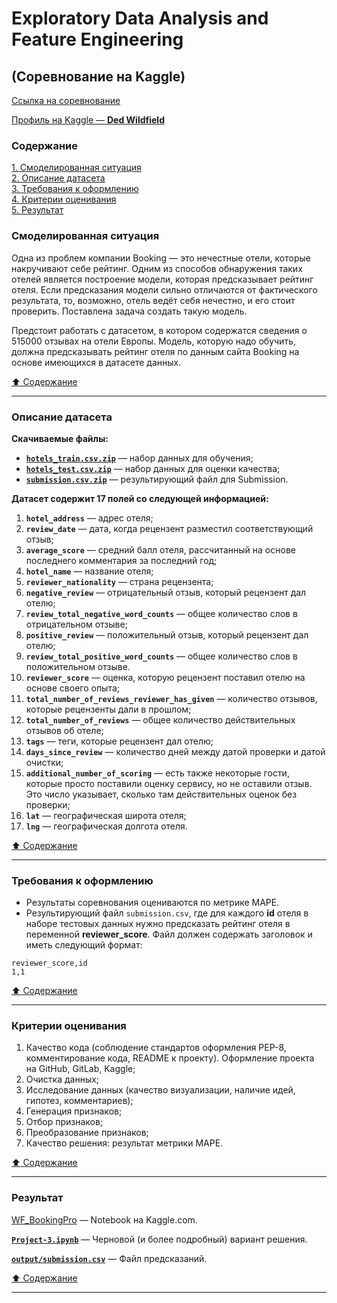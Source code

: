 # Exploratory Data Analysis and Feature Engineering #

## (Соревнование на Kaggle) ##

[Ссылка на соревнование](https://www.kaggle.com/competitions/sf-booking)

[Профиль на Kaggle&nbsp;&mdash; **Ded Wildfield**](https://www.kaggle.com/wildfielded)

### Содержание ###

[1. Смоделированная ситуация](#смоделированная-ситуация)    
[2. Описание датасета](#описание-датасета)    
[3. Требования к оформлению](#требования-к-оформлению)    
[4. Критерии оценивания](#критерии-оценивания)    
[5. Результат](#результат)    

### Смоделированная ситуация ###

Одна из проблем компании Booking&nbsp;&mdash; это нечестные отели, которые
накручивают себе рейтинг. Одним из способов обнаружения таких отелей является
построение модели, которая предсказывает рейтинг отеля. Если предсказания модели
сильно отличаются от фактического результата, то, возможно, отель ведёт себя
нечестно, и его стоит проверить. Поставлена задача создать такую модель.

Предстоит работать с датасетом, в котором содержатся сведения о 515000 отзывах
на отели Европы. Модель, которую надо обучить, должна предсказывать рейтинг
отеля по данным сайта Booking на основе имеющихся в датасете данных.

[:arrow_up: Содержание](#содержание)

----

### Описание датасета ###

**Скачиваемые файлы:**

- [**`hotels_train.csv.zip`**](https://drive.google.com/file/d/10PTV3z7bLPkjHc_OVanKtCFEDSS7z1Tn/view?usp=sharing)&nbsp;&mdash;
набор данных для обучения;
- [**`hotels_test.csv.zip`**](https://drive.google.com/file/d/1nUwezJ5sjMQ50br_L8Ehqr-TJaXksxZ9/view?usp=sharing)&nbsp;&mdash;
набор данных для оценки качества;
- [**`submission.csv.zip`**](https://drive.google.com/file/d/1t61EtcNUiriFcNiJxP-PpLwFKZMMl8Q_/view?usp=sharing)&nbsp;&mdash;
результирующий файл для Submission.

**Датасет содержит 17 полей со следующей информацией:**

1. **`hotel_address`**&nbsp;&mdash; адрес отеля;
2. **`review_date`**&nbsp;&mdash; дата, когда рецензент разместил соответствующий
отзыв;
3. **`average_score`**&nbsp;&mdash; средний балл отеля, рассчитанный на основе
последнего комментария за последний год;
4. **`hotel_name`**&nbsp;&mdash; название отеля;
5. **`reviewer_nationality`**&nbsp;&mdash; страна рецензента;
6. **`negative_review`**&nbsp;&mdash; отрицательный отзыв, который рецензент дал
отелю;
7. **`review_total_negative_word_counts`**&nbsp;&mdash; общее количество слов в
отрицательном отзыве;
8. **`positive_review`**&nbsp;&mdash; положительный отзыв, который рецензент дал
отелю;
9. **`review_total_positive_word_counts`**&nbsp;&mdash; общее количество слов в
положительном отзыве.
10. **`reviewer_score`**&nbsp;&mdash; оценка, которую рецензент поставил отелю на
основе своего опыта;
11. **`total_number_of_reviews_reviewer_has_given`**&nbsp;&mdash; количество
отзывов, которые рецензенты дали в прошлом;
12. **`total_number_of_reviews`**&nbsp;&mdash; общее количество действительных
отзывов об отеле;
13. **`tags`**&nbsp;&mdash; теги, которые рецензент дал отелю;
14. **`days_since_review`**&nbsp;&mdash; количество дней между датой проверки и
датой очистки;
15. **`additional_number_of_scoring`**&nbsp;&mdash; есть также некоторые гости,
которые просто поставили оценку сервису, но не оставили отзыв. Это число
указывает, сколько там действительных оценок без проверки;
16. **`lat`**&nbsp;&mdash; географическая широта отеля;
17. **`lng`**&nbsp;&mdash; географическая долгота отеля.

[:arrow_up: Содержание](#содержание)

----

### Требования к оформлению ###

- Результаты соревнования оцениваются по метрике MAPE.
- Результирующий файл `submission.csv`, где для каждого **id** отеля в наборе
тестовых данных нужно предсказать рейтинг отеля в переменной **reviewer_score**.
Файл должен содержать заголовок и иметь следующий формат:

```text
reviewer_score,id
1,1
```

[:arrow_up: Содержание](#содержание)

----

### Критерии оценивания ###

1. Качество кода (соблюдение стандартов оформления PEP-8, комментирование кода,
README к проекту). Оформление проекта на GitHub, GitLab, Kaggle;
2. Очистка данных;
3. Исследование данных (качество визуализации, наличие идей, гипотез,
комментариев);
4. Генерация признаков;
5. Отбор признаков;
6. Преобразование признаков;
7. Качество решения: результат метрики MAPE.

[:arrow_up: Содержание](#содержание)

----

### Результат ###

[WF_BookingPro](https://www.kaggle.com/code/wildfielded/wf-bookingpro)&nbsp;&mdash;
Notebook на Kaggle.com.

[**`Project-3.ipynb`**](Project-3.ipynb)&nbsp;&mdash; Черновой (и более
подробный) вариант решения.

[**`output/submission.csv`**](output/submission.csv)&nbsp;&mdash; Файл
предсказаний.

[:arrow_up: Содержание](#содержание)

----
